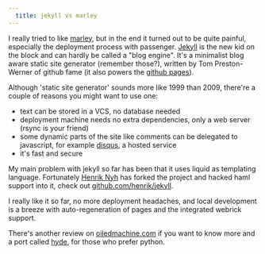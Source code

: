 ```yaml
---
  title: jekyll vs marley
---
```


I really tried to like [marley](/2009/03/setting-up-marley.html), but in the
end it turned out to be quite painful, especially the deployment process with
passenger. [Jekyll](http://github.com/mojombo/jekyll/) is the new kid on the
block and can hardly be called a "blog engine". It's a minimalist blog aware static site
generator (remember those?), written by Tom Preston-Werner of github fame (it
also powers the [github pages](http://github.com/blog/272-github-pages)).

Although 'static site generator' sounds more like 1999 than 2009, there're a couple
of reasons you might want to use one:

  * text can be stored in a VCS, no database needed
  * deployment machine needs no extra dependencies, only a web server (rsync is your friend)
  * some dynamic parts of the site like comments can be delegated to javascript, for
example [disqus](http://disqus.com), a hosted service
  * it's fast and secure

My main problem with jekyll so far has been that it uses liquid as templating
language. Fortunately [Henrik Nyh](http://henrik.nyh.se) has forked the project
and hacked haml support into it, check out [github.com/henrik/jekyll](http://github.com/henrik/jekyll).

I really like it so far, no more deployment headaches, and local development is
a breeze with auto-regeneration of pages and the integrated webrick support.

There's another review on
[oiledmachine.com](http://www.oiledmachine.com/posts/2008/12/27/overview-of-jekyll--a-static-site-generator-written-in-ruby.html)
if you want to know more and a port called [hyde](http://github.com/lakshmivyas/hyde/), for those who prefer python.
